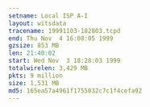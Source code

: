 ```yaml
---
setname: Local ISP A-I
layout: witsdata
tracename: 19991103-182803.tcpd
end: Thu Nov  4 16:08:05 1999
gzsize: 853 MB
len: 21:40:02
start: Wed Nov  3 18:28:03 1999
totalwirelen: 3,429 MB
pkts: 9 million
size: 1,531 MB
md5: 165ea57a4961f1755032c7c1f4cefa92
---
```

